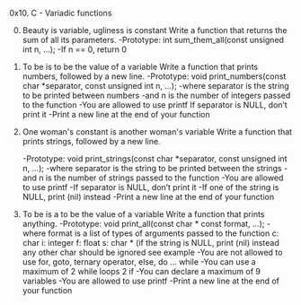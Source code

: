0x10. C - Variadic functions

0. Beauty is variable, ugliness is constant
	Write a function that returns the sum of all its parameters.
	-Prototype: int sum_them_all(const unsigned int n, ...);
	-If n == 0, return 0

1. To be is to be the value of a variable
	Write a function that prints numbers, followed by a new line.
	-Prototype: void print_numbers(const char *separator, const unsigned int n, ...);
	-where separator is the string to be printed between numbers
	-and n is the number of integers passed to the function
	-You are allowed to use printf
If separator is NULL, don’t print it
	-Print a new line at the end of your function

2. One woman's constant is another woman's variable
	Write a function that prints strings, followed by a new line.

	-Prototype: void print_strings(const char *separator, const unsigned int n, ...);
	-where separator is the string to be printed between the strings
	-and n is the number of strings passed to the function
	-You are allowed to use printf
	-If separator is NULL, don’t print it
	-If one of the string is NULL, print (nil) instead
	-Print a new line at the end of your function

3. To be is a to be the value of a variable
	Write a function that prints anything.
	-Prototype: void print_all(const char * const format, ...);
	-where format is a list of types of arguments passed to the function
		c: char
		i: integer
		f: float
		s: char * (if the string is NULL, print (nil) instead
		any other char should be ignored
		see example
	-You are not allowed to use for, goto, ternary operator, else, do ... while
	-You can use a maximum of
		2 while loops
		2 if
	-You can declare a maximum of 9 variables
	-You are allowed to use printf
	-Print a new line at the end of your function


